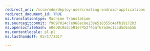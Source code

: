 ```yaml
---
redirect_url: /sccm/mdm/deploy-use/creating-android-applications
redirect_document_id: TRUE
ms.translationtype: Machine Translation
ms.sourcegitcommit: f9097014c7e988ec8e139e518355c4efb19172b3
ms.openlocfilehash: e0eb0c8a3c581e7452f4baf67adec15cd5d6ab5b
ms.contentlocale: pl-pl
ms.lasthandoff: 05/17/2017

---
```


